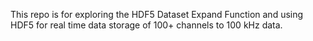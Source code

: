 This repo is for exploring the HDF5 Dataset Expand Function and using HDF5 for real time data storage of 100+ channels to 100 kHz data.

